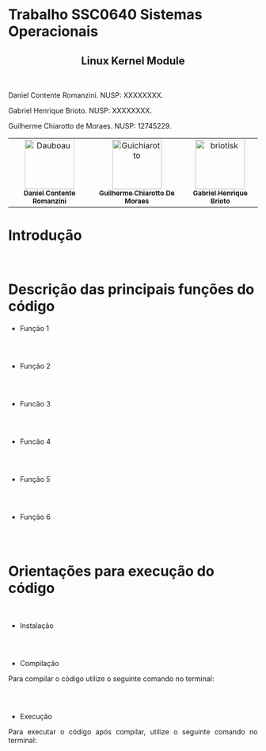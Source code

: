 # Trabalho SSC0640 Sistemas Operacionais
## <center>Linux Kernel Module
&nbsp;
<p style="text-align: justify;">Daniel Contente Romanzini. NUSP: XXXXXXXX.</p>
<p style="text-align: justify;">Gabriel Henrique Brioto. NUSP: XXXXXXXX.</p>
<p style="text-align: justify;">Guilherme Chiarotto de Moraes. NUSP: 12745229.</p>

<table>
<tr>
    <td align="center">
        <a href="https://github.com/Dauboau">
            <img src="https://avatars.githubusercontent.com/u/86164187?v=4" width="100;" alt="Dauboau"/>
            <br />
            <sub><b>Daniel Contente Romanzini</b></sub>
        </a>
    </td>
    <td align="center">
        <a href="https://github.com/Guichiarotto">
            <img src="https://avatars.githubusercontent.com/u/110139874?v=4" width="100;" alt="Guichiarotto"/>
            <br />
            <sub><b>Guilherme Chiarotto De Moraes</b></sub>
        </a>
    </td>
    <td align="center">
        <a href="https://github.com/briotisk">
            <img src="https://avatars.githubusercontent.com/u/86164187?v=4" width="100;" alt="briotisk"/>
            <br />
            <sub><b>Gabriel Henrique Brioto</b></sub>
        </a>
    </td>
</tr>
</table>

# Introdução
<p style="text-align: justify;"></p>

&nbsp;
# Descrição das principais funções do código

* Função 1
```c

```
<p style="text-align: justify;"></p>
<p style="text-align: justify;"></p>
<p style="text-align: justify;"></p>
<p style="text-align: justify;"></p>
<p style="text-align: justify;"></p>
&nbsp;

* Função 2
```c

```
<p style="text-align: justify;"></p>
&nbsp;

* Funcão 3
```c

```
<p style="text-align: justify;"></p>
&nbsp;

* Funcão 4
```c

```
<p style="text-align: justify;"></p>
&nbsp;

* Função 5
```c

```
<p style="text-align: justify;"></p>
&nbsp;

* Função 6
```c

```
<p style="text-align: justify;"></p>
&nbsp;

# Orientações para execução do código
<p style="text-align: justify;"></p>
&nbsp;

* Instalação
<p style="text-align: justify;"></p>

```c

```
&nbsp;

* Compilação
<p style="text-align: justify;">Para compilar o código utilize o seguinte comando no terminal:</p>

```c

```
&nbsp;

* Execução
<p style="text-align: justify;">Para executar o código após compilar, utilize o seguinte comando no terminal:</p>

```c

```
&nbsp;
